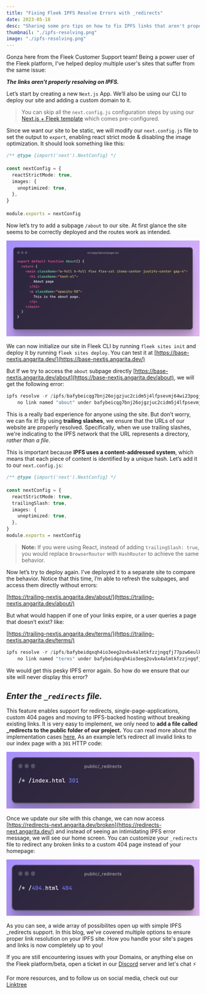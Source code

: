 ```yaml
---
title: "Fixing Fleek IPFS Resolve Errors with _redirects"
date: 2023-05-18
desc: "Sharing some pro tips on how to fix IPFS links that aren't properly resolving"
thumbnail: "./ipfs-resolving.png"
image: "./ipfs-resolving.png"
---
```


Gonza here from the Fleek Customer Support team! Being a power user of the Fleek platform, I've helped deploy multiple user's sites that suffer from the same issue: 

_**The links aren't properly resolving on IPFS.**_ 

Let’s start by creating a new `Next.js` App. We’ll also be using our CLI to deploy our site and adding a custom domain to it.

> You can skip all the `next.config.js` configuration steps by using our [Next.js + Fleek template](https://github.com/fleekxyz/nextjs-template) which comes pre-configured.

Since we want our site to be static, we will modify our `next.config.js` file to set the output to `export`, enabling react strict mode & disabling the image optimization. It should look something like this:

```typescript
/** @type {import('next').NextConfig} */

const nextConfig = {
  reactStrictMode: true,
  images: {
    unoptimized: true,
  },
}

module.exports = nextConfig
```

Now let’s try to add a subpage `/about` to our site. At first glance the site seems to be correctly deployed and the routes work as intended.

![About page](./next-about-page.png)

We can now initialize our site in Fleek CLI by running `fleek sites init` and deploy it by running `fleek sites deploy`.  You can test it at [https://base-nextjs.angarita.dev/](https://base-nextjs.angarita.dev/)

But If we try to access the `about` subpage directly [https://base-nextjs.angarita.dev/about](https://base-nextjs.angarita.dev/about), we will get the following error:

```typescript
ipfs resolve -r /ipfs/bafybeicqg7bnj26ojgzjuc2cidm5j4lfpsevmj64wi23pogjmehrfeg2ey/posts/dynamic-routing:
	no link named "about" under bafybeicqg7bnj26ojgzjuc2cidm5j4lfpsevmj64wi23pogjmehrfeg2ey
```

This is a really bad experience for anyone using the site. But don’t worry, we can fix it! By using **trailing slashes**, we ensure that the URLs of our website are properly resolved. Specifically, when we use trailing slashes, we're indicating to the IPFS network that the URL represents a directory, _rather than a file_.

This is important because **IPFS uses a content-addressed system**, which means that each piece of content is identified by a unique hash. Let’s add it to our `next.config.js`:

```typescript
/** @type {import('next').NextConfig} */

const nextConfig = {
  reactStrictMode: true,
  trailingSlash: true,
  images: {
    unoptimized: true,
  },
}
module.exports = nextConfig
```
> **Note:** If you were using React, instead of adding `trailingSlash: true`, you would replace `BrowserRouter` with `HashRouter` to achieve the same behavior.

Now let’s try to deploy again. I’ve deployed it to a separate site to compare the behavior. Notice that this time, I’m able to refresh the subpages, and access them directly without errors:

[https://trailing-nextjs.angarita.dev/about/](https://trailing-nextjs.angarita.dev/about/)

But what would happen if one of your links expire, or a user queries a page that doesn’t exist? like:

[https://trailing-nextjs.angarita.dev/terms/](https://trailing-nextjs.angarita.dev/terms/)

```typescript
ipfs resolve -r /ipfs/bafybeidqxqh4io3eeg2ovbx4almtkfzzjngqfj77pzw6eulkrxsfcosmrq/terms:
	no link named "terms" under bafybeidqxqh4io3eeg2ovbx4almtkfzzjngqfj77pzw6eulkrxsfcosmrq
```

We would get this pesky IPFS error again. So how do we ensure that our site will never display this error?

## ***Enter the `_redirects` file.***

This feature enables support for redirects, single-page-applications, custom 404 pages and moving to IPFS-backed hosting without breaking existing links. It is very easy to implement, we only need to **add a file called _redirects to the public folder of our project.** You can read more about the implementation cases [here](https://docs.ipfs.tech/how-to/websites-on-ipfs/redirects-and-custom-404s/#evaluation), As an example let’s redirect all invalid links to our index page with a `301` HTTP code:

![redirects file config](./redirects-301.png)

Once we update our site with this change, we can now access [https://redirects-next.angarita.dev/broken](https://redirects-next.angarita.dev/) and instead of seeing an intimidating IPFS error message, we will see our home screen. You can customize your `_redirects` file to redirect any broken links to a custom 404 page instead of your homepage:

![redirects file config alt](./redirects-401.png)

As you can see, a wide array of possibilites open up with simple IPFS _redirects support. In this blog, we've covered multiple options to ensure proper link resolution on your IPFS site. How you handle your site's pages and links is now completely up to you!

If you are still encountering issues with your Domains, or anything else on the Fleek platform/beta, open a ticket in our [Discord](https://discord.gg/fleek) server and let's chat ⚡️

For more resources, and to follow us on social media, check out our [Linktree](https://linktr.ee/fleek)